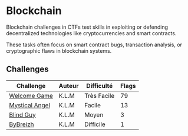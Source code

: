# Blockchain

Blockchain challenges in CTFs test skills in exploiting or defending decentralized technologies like cryptocurrencies and smart contracts.

These tasks often focus on smart contract bugs, transaction analysis, or cryptographic flaws in blockchain systems.

## Challenges

| Challenge       | Auteur | Difficulté | Flags |
| --------------- | ------ | ---------- | ----- |
| [Welcome Game](./welcome-game) | K.L.M | Très Facile | 79 |
| [Mystical Angel](./mystical-angel) | K.L.M | Facile | 13 |
| [Blind Guy](./blind-guy) | K.L.M | Moyen | 3 |
| [ByBreizh](./bybreizh) | K.L.M | Difficile | 1 |
